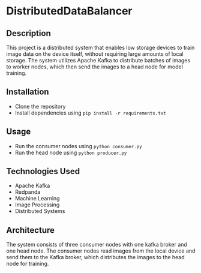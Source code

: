 # DistributedDataBalancer

## Description
This project is a distributed system that enables low storage devices to train image data on the device itself, without requiring large amounts of local storage. The system utilizes Apache Kafka to distribute batches of images to worker nodes, which then send the images to a head node for model training.

## Installation
- Clone the repository
- Install dependencies using `pip install -r requirements.txt`

## Usage
- Run the consumer nodes using `python consumer.py`
- Run the head node using `python producer.py`

## Technologies Used
- Apache Kafka
- Redpanda
- Machine Learning
- Image Processing
- Distributed Systems

## Architecture
The system consists of three consumer nodes with one kafka broker and one head node. The consumer nodes read images from the local device and send them to the Kafka broker, which distributes the images to the head node for training.
